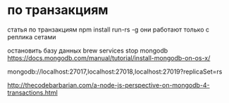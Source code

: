 # по транзакциям

статья по транзакциям
npm install run-rs -g
они работают только с реплика сетами

остановить базу данных 
brew services stop mongodb 
https://docs.mongodb.com/manual/tutorial/install-mongodb-on-os-x/

mongodb://localhost:27017,localhost:27018,localhost:27019?replicaSet=rs

http://thecodebarbarian.com/a-node-js-perspective-on-mongodb-4-transactions.html